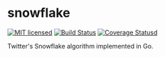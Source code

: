 # snowflake

[![MIT licensed][1]][2] [![Build Status][3]][4] [![Coverage Statusd][5]][6]

[1]: https://img.shields.io/badge/license-MIT-blue.svg
[2]: LICENSE
[3]: https://travis-ci.org/zhuyie/snowflake.svg?branch=master
[4]: https://travis-ci.org/zhuyie/snowflake
[5]: https://codecov.io/gh/zhuyie/snowflake/branch/master/graph/badge.svg
[6]: https://codecov.io/gh/zhuyie/snowflake

Twitter's Snowflake algorithm implemented in Go.
